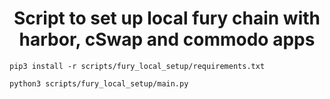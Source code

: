 <h1 align="center">Script to set up local fury chain with harbor, cSwap and commodo apps </h1>

```shell
pip3 install -r scripts/fury_local_setup/requirements.txt

python3 scripts/fury_local_setup/main.py
```